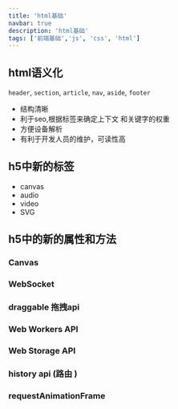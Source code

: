 ```yaml
---
title: 'html基础'
navbar: true
description: 'html基础'
tags: ['前端基础','js', 'css', 'html']
---
```


## html语义化

`header`, `section`, `article`, `nav`, `aside`, `footer`

- 结构清晰
- 利于seo,根据标签来确定上下文 和关键字的权重
- 方便设备解析
- 有利于开发人员的维护，可读性高

## h5中新的标签

- canvas
- audio
- video
- SVG

## h5中的新的属性和方法

### Canvas

### WebSocket

### draggable 拖拽api

### Web Workers API

### Web Storage API

### history api (路由 )

### requestAnimationFrame
